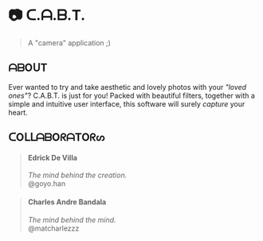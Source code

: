 # 📷 ᑕ.ᗩ.ᗷ.T.
> A "camera" application ;)
## ᗩᗷOᑌT
Ever wanted to try and take aesthetic and lovely photos with your _"loved ones"_? C.A.B.T. is just for you! Packed with beautiful filters, together with a simple and intuitive user interface, this software will surely _capture_ your heart.
## ᑕOᒪᒪᗩᗷOᖇᗩTOᖇᔕ
> #### Edrick De Villa
> _The mind behind the creation._  
> @goyo.han


> #### Charles Andre Bandala
> _The mind behind the mind._  
> @matcharlezzz
